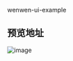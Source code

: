 wenwen-ui-example

## 预览地址
![image](https://ws1.sinaimg.cn/mw690/006DVXJ3gy1fvqeuy0d0hj3078078mwx.jpg)